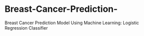 # Breast-Cancer-Prediction-
Breast Cancer Prediction Model Using Machine Learning: Logistic Regression Classifier 
